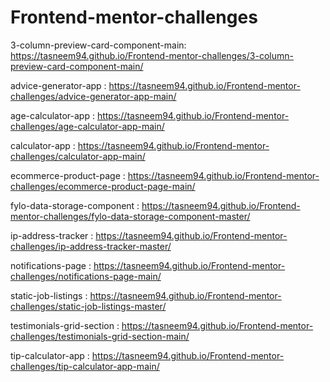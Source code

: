 # Frontend-mentor-challenges

3-column-preview-card-component-main:  https://tasneem94.github.io/Frontend-mentor-challenges/3-column-preview-card-component-main/

advice-generator-app : https://tasneem94.github.io/Frontend-mentor-challenges/advice-generator-app-main/

age-calculator-app : https://tasneem94.github.io/Frontend-mentor-challenges/age-calculator-app-main/

calculator-app : https://tasneem94.github.io/Frontend-mentor-challenges/calculator-app-main/

ecommerce-product-page : https://tasneem94.github.io/Frontend-mentor-challenges/ecommerce-product-page-main/

fylo-data-storage-component : https://tasneem94.github.io/Frontend-mentor-challenges/fylo-data-storage-component-master/

ip-address-tracker : https://tasneem94.github.io/Frontend-mentor-challenges/ip-address-tracker-master/

notifications-page : https://tasneem94.github.io/Frontend-mentor-challenges/notifications-page-main/

static-job-listings : https://tasneem94.github.io/Frontend-mentor-challenges/static-job-listings-master/

testimonials-grid-section : https://tasneem94.github.io/Frontend-mentor-challenges/testimonials-grid-section-main/

tip-calculator-app : https://tasneem94.github.io/Frontend-mentor-challenges/tip-calculator-app-main/
